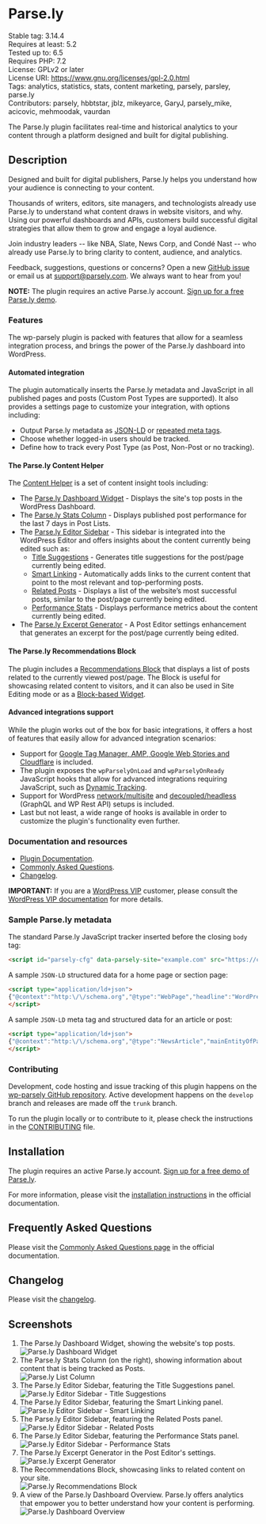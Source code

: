 # Parse.ly

Stable tag: 3.14.4  
Requires at least: 5.2  
Tested up to: 6.5  
Requires PHP: 7.2  
License: GPLv2 or later  
License URI: https://www.gnu.org/licenses/gpl-2.0.html  
Tags: analytics, statistics, stats, content marketing, parsely, parsley, parse.ly  
Contributors: parsely, hbbtstar, jblz, mikeyarce, GaryJ, parsely_mike, acicovic, mehmoodak, vaurdan

The Parse.ly plugin facilitates real-time and historical analytics to your content through a platform designed and built for digital publishing.

## Description

Designed and built for digital publishers, Parse.ly helps you understand how your audience is connecting to your content.

Thousands of writers, editors, site managers, and technologists already use Parse.ly to understand what content draws in website visitors, and why. Using our powerful dashboards and APIs, customers build successful digital strategies that allow them to grow and engage a loyal audience.

Join industry leaders -- like NBA, Slate, News Corp, and Condé Nast -- who already use Parse.ly to bring clarity to content, audience, and analytics.

Feedback, suggestions, questions or concerns? Open a new [GitHub issue](https://github.com/Parsely/wp-parsely/issues) or email us at [support@parsely.com](mailto:support@parsely.com). We always want to hear from you!

**NOTE:** The plugin requires an active Parse.ly account. [Sign up for a free Parse.ly demo](https://www.parsely.com/getdemo?utm_medium=referral&utm_source=wordpress.org&utm_content=wp-parsely).

### Features

The wp-parsely plugin is packed with features that allow for a seamless integration process, and brings the power of the Parse.ly dashboard into WordPress.

#### Automated integration

The plugin automatically inserts the Parse.ly metadata and JavaScript in all published pages and posts (Custom Post Types are supported). It also provides a settings page to customize your integration, with options including:
- Output Parse.ly metadata as [JSON-LD](https://docs.parse.ly/metadata-jsonld/) or [repeated meta tags](https://docs.parse.ly/metatags/).
- Choose whether logged-in users should be tracked.
- Define how to track every Post Type (as Post, Non-Post or no tracking).

#### The Parse.ly Content Helper

The [Content Helper](https://docs.parse.ly/plugin-content-helper/) is a set of content insight tools including:
- The [Parse.ly Dashboard Widget](https://docs.parse.ly/plugin-content-helper/#h-dashboard) - Displays the site's top posts in the WordPress Dashboard.
- The [Parse.ly Stats Column](https://docs.parse.ly/plugin-content-helper/#h-posts) - Displays published post performance for the last 7 days in Post Lists.
- The [Parse.ly Editor Sidebar](https://docs.parse.ly/plugin-content-helper/#h-editor) - This sidebar is integrated into the WordPress Editor and offers insights about the content currently being edited such as:
  - [Title Suggestions](https://docs.wpvip.com/parse-ly/wp-parsely-features/title-suggestions/) - Generates title suggestions for the post/page currently being edited.
  - [Smart Linking](https://docs.wpvip.com/parse-ly/wp-parsely-features/smart-linking/) - Automatically adds links to the current content that point to the most relevant and top-performing posts.
  - [Related Posts](https://docs.parse.ly/plugin-content-helper/#h-related-posts) - Displays a list of the website’s most successful posts, similar to the post/page currently being edited.
  - [Performance Stats](https://docs.parse.ly/plugin-content-helper/#h-see-performance-details) - Displays performance metrics about the content currently being edited.
- The [Parse.ly Excerpt Generator](https://docs.wpvip.com/parse-ly/wp-parsely-features/excerpt-generator/) - A Post Editor settings enhancement that generates an excerpt for the post/page currently being edited.

#### The Parse.ly Recommendations Block

The plugin includes a [Recommendations Block](https://docs.parse.ly/recommendations-block/) that displays a list of posts related to the currently viewed post/page. The Block is useful for showcasing related content to visitors, and it can also be used in Site Editing mode or as a [Block-based Widget](https://wordpress.org/documentation/article/block-based-widgets-editor/). 

#### Advanced integrations support

While the plugin works out of the box for basic integrations, it offers a host of features that easily allow for advanced integration scenarios:
- Support for [Google Tag Manager, AMP, Google Web Stories and Cloudflare](https://docs.parse.ly/plugin-common-questions/#h-is-wp-parsely-compatible-with-amp-or-google-web-stories) is included.
- The plugin exposes the `wpParselyOnLoad` and `wpParselyOnReady` JavaScript hooks that allow for advanced integrations requiring JavaScript, such as [Dynamic Tracking](https://docs.parse.ly/plugin-dynamic-tracking/).
- Support for WordPress [network/multisite](https://docs.parse.ly/plugin-common-questions/#h-is-wp-parsely-compatible-with-wordpress-network-multisite) and [decoupled/headless](https://docs.parse.ly/decoupled-set-up/) (GraphQL and WP Rest API) setups is included.
- Last but not least, a wide range of hooks is available in order to customize the plugin's functionality even further.

### Documentation and resources

- [Plugin Documentation](https://docs.parse.ly/wordpress-plugin-setup/).
- [Commonly Asked Questions](https://docs.parse.ly/plugin-common-questions/).
- [Changelog](https://github.com/parsely/wp-parsely/blob/trunk/CHANGELOG.md).

**IMPORTANT:** If you are a [WordPress VIP](https://wpvip.com/) customer, please consult the [WordPress VIP documentation](https://docs.wpvip.com/parse-ly/) for more details.

### Sample Parse.ly metadata

The standard Parse.ly JavaScript tracker inserted before the closing `body` tag:

~~~html
<script id="parsely-cfg" data-parsely-site="example.com" src="https://cdn.parsely.com/keys/example.com/p.js"></script>
~~~

A sample `JSON-LD` structured data for a home page or section page:

~~~html
<script type="application/ld+json">
{"@context":"http:\/\/schema.org","@type":"WebPage","headline":"WordPress VIP","url":"http:\/\/wpvip.com\/"}
</script>
~~~

A sample `JSON-LD` meta tag and structured data for an article or post:

~~~html
<script type="application/ld+json">
{"@context":"http:\/\/schema.org","@type":"NewsArticle","mainEntityOfPage":{"@type":"WebPage","@id":"http:\/\/wpvip.com\/2021\/04\/09\/how-the-wordpress-gutenberg-block-editor-empowers-enterprise-content-creators\/"},"headline":"How the WordPress Gutenberg Block Editor Empowers Enterprise Content Creators","url":"http:\/\/wpvip.com\/2021\/04\/09\/how-the-wordpress-gutenberg-block-editor-empowers-enterprise-content-creators\/","thumbnailUrl":"https:\/\/wpvip.com\/wp-content\/uploads\/2021\/04\/ladyatdesk.png?w=120","image":{"@type":"ImageObject","url":"https:\/\/wpvip.com\/wp-content\/uploads\/2021\/04\/ladyatdesk.png?w=120"},"dateCreated":"2021-04-09T15:13:13Z","datePublished":"2021-04-09T15:13:13Z","dateModified":"2021-04-09T15:13:13Z","articleSection":"Gutenberg","author":[{"@type":"Person","name":"Sam Wendland"}],"creator":["Sam Wendland"],"publisher":{"@type":"Organization","name":"The Enterprise Content Management Platform | WordPress VIP","logo":"https:\/\/wpvip.com\/wp-content\/uploads\/2020\/11\/cropped-favicon-dark.png"},"keywords":[]}
</script>
~~~

### Contributing

Development, code hosting and issue tracking of this plugin happens on the [wp-parsely GitHub repository](https://github.com/Parsely/wp-parsely/). Active development happens on the `develop` branch and releases are made off the `trunk` branch.

To run the plugin locally or to contribute to it, please check the instructions in the [CONTRIBUTING](https://github.com/Parsely/wp-parsely/blob/develop/docs/CONTRIBUTING.md) file.

## Installation

The plugin requires an active Parse.ly account. [Sign up for a free demo of Parse.ly](https://www.parsely.com/getdemo?utm_medium=referral&utm_source=wordpress.org&utm_content=wp-parsely).

For more information, please visit the [installation instructions](https://docs.parse.ly/wordpress-plugin-setup/) in the official documentation. 

## Frequently Asked Questions

Please visit the [Commonly Asked Questions page](https://docs.parse.ly/plugin-common-questions/) in the official documentation.

## Changelog

Please visit the [changelog](https://github.com/parsely/wp-parsely/blob/trunk/CHANGELOG.md).

## Screenshots

1. The Parse.ly Dashboard Widget, showing the website's top posts.  
   ![Parse.ly Dashboard Widget](.wordpress-org/screenshot-1.png)
2. The Parse.ly Stats Column (on the right), showing information about content that is being tracked as Posts.  
   ![Parse.ly List Column](.wordpress-org/screenshot-2.png)
3. The Parse.ly Editor Sidebar, featuring the Title Suggestions panel.  
   ![Parse.ly Editor Sidebar - Title Suggestions](.wordpress-org/screenshot-3.png)
4. The Parse.ly Editor Sidebar, featuring the Smart Linking panel.  
   ![Parse.ly Editor Sidebar - Smart Linking](.wordpress-org/screenshot-4.png)
5. The Parse.ly Editor Sidebar, featuring the Related Posts panel.  
   ![Parse.ly Editor Sidebar - Related Posts](.wordpress-org/screenshot-5.png)
6. The Parse.ly Editor Sidebar, featuring the Performance Stats panel.  
   ![Parse.ly Editor Sidebar - Performance Stats](.wordpress-org/screenshot-6.png)
7. The Parse.ly Excerpt Generator in the Post Editor's settings.  
   ![Parse.ly Excerpt Generator](.wordpress-org/screenshot-7.png)
8. The Recommendations Block, showcasing links to related content on your site.  
   ![Parse.ly Recommendations Block](.wordpress-org/screenshot-8.png)
9. A view of the Parse.ly Dashboard Overview. Parse.ly offers analytics that empower you to better understand how your content is performing.  
   ![Parse.ly Dashboard Overview](.wordpress-org/screenshot-9.png)
